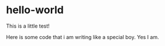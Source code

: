 # hello-world
This is a little test!

Here is some code that i am writing like a special boy. Yes I am.

